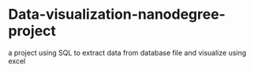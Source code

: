 # Data-visualization-nanodegree-project
a project using SQL to extract data from database file and visualize using excel 
